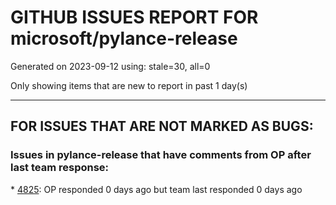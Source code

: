 
# GITHUB ISSUES REPORT FOR microsoft/pylance-release


Generated on 2023-09-12 using: stale=30, all=0


Only showing items that are new to report in past 1 day(s)


---

## FOR ISSUES THAT ARE NOT MARKED AS BUGS:


### Issues in pylance-release that have comments from OP after last team response:


\* [4825](https://github.com/microsoft/pylance-release/issues/4825 "I can't refactor using extract method"): OP responded 0 days ago but team last responded 0 days ago
